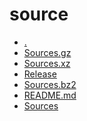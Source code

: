 source
========================

- [.](.)
- [Sources.gz](Sources.gz)
- [Sources.xz](Sources.xz)
- [Release](Release)
- [Sources.bz2](Sources.bz2)
- [README.md](README.md)
- [Sources](Sources)
